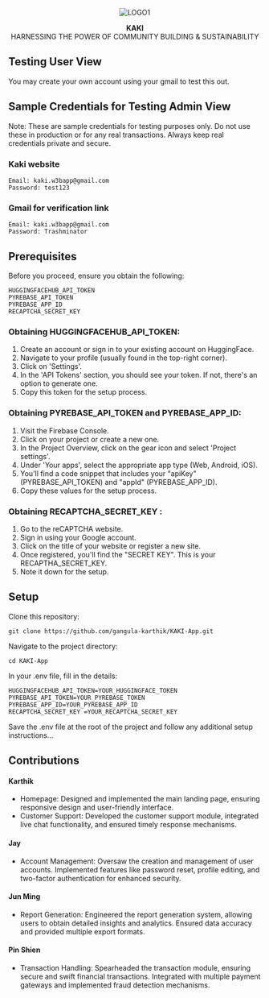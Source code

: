 <p align="center">
  <img src="https://github.com/gangula-karthik/KAKI-App/assets/56480632/7981ae0d-9dca-49c0-ada1-ff8104198d9b" alt="LOGO1">
</p>


<p align="center">
  <strong>KAKI</strong><br>
  HARNESSING THE POWER OF COMMUNITY BUILDING & SUSTAINABILITY
</p>

## Testing User View
You may create your own account using your gmail to test this out.

## Sample Credentials for Testing Admin View
Note: These are sample credentials for testing purposes only. Do not use these in production or for any real transactions. Always keep real credentials private and secure.

### Kaki website 
```
Email: kaki.w3bapp@gmail.com
Password: test123
```

### Gmail for verification link
```
Email: kaki.w3bapp@gmail.com
Password: Trashminator
```

## Prerequisites
Before you proceed, ensure you obtain the following:
```
HUGGINGFACEHUB_API_TOKEN
PYREBASE_API_TOKEN
PYREBASE_APP_ID
RECAPTCHA_SECRET_KEY 
```

### Obtaining HUGGINGFACEHUB_API_TOKEN:
1. Create an account or sign in to your existing account on HuggingFace.
2. Navigate to your profile (usually found in the top-right corner).
3. Click on 'Settings'.
4. In the 'API Tokens' section, you should see your token. If not, there's an option to generate one.
5. Copy this token for the setup process.
   
### Obtaining PYREBASE_API_TOKEN and PYREBASE_APP_ID:
1. Visit the Firebase Console.
2. Click on your project or create a new one.
3. In the Project Overview, click on the gear icon and select 'Project settings'.
4. Under 'Your apps', select the appropriate app type (Web, Android, iOS).
5. You'll find a code snippet that includes your "apiKey" (PYREBASE_API_TOKEN) and "appId" (PYREBASE_APP_ID).
6. Copy these values for the setup process.
   
### Obtaining RECAPTCHA_SECRET_KEY :
1. Go to the reCAPTCHA website.
2. Sign in using your Google account.
3. Click on the title of your website or register a new site.
4. Once registered, you'll find the "SECRET KEY". This is your RECAPTHA_SECRET_KEY.
5. Note it down for the setup.


## Setup
Clone this repository:

```
git clone https://github.com/gangula-karthik/KAKI-App.git
```

Navigate to the project directory:
```
cd KAKI-App
```

In your .env file, fill in the details:
```
HUGGINGFACEHUB_API_TOKEN=YOUR_HUGGINGFACE_TOKEN
PYREBASE_API_TOKEN=YOUR_PYREBASE_TOKEN
PYREBASE_APP_ID=YOUR_PYREBASE_APP_ID
RECAPTCHA_SECRET_KEY =YOUR_RECAPTCHA_SECRET_KEY 
```

Save the .env file at the root of the project and follow any additional setup instructions...


## Contributions
#### Karthik
- Homepage: Designed and implemented the main landing page, ensuring responsive design and user-friendly interface.
- Customer Support: Developed the customer support module, integrated live chat functionality, and ensured timely response mechanisms.
#### Jay
- Account Management: Oversaw the creation and management of user accounts. Implemented features like password reset, profile editing, and two-factor authentication for enhanced security.
#### Jun Ming
- Report Generation: Engineered the report generation system, allowing users to obtain detailed insights and analytics. Ensured data accuracy and provided multiple export formats.
#### Pin Shien
- Transaction Handling: Spearheaded the transaction module, ensuring secure and swift financial transactions. Integrated with multiple payment gateways and implemented fraud detection mechanisms.
